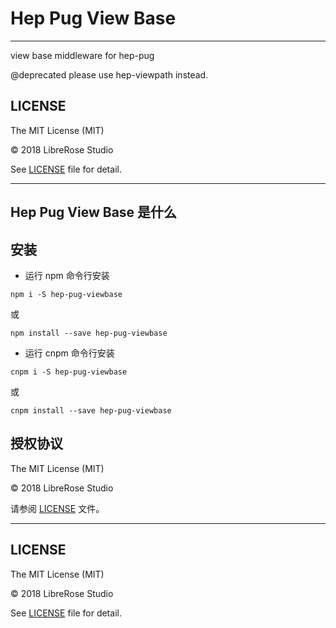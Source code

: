 # Hep Pug View Base

---

view base middleware for hep-pug

@deprecated please use hep-viewpath instead.

## LICENSE

The MIT License (MIT)

© 2018 LibreRose Studio

See [LICENSE](LICENSE) file for detail.

---

## Hep Pug View Base 是什么

## 安装

- 运行 npm 命令行安装

```
npm i -S hep-pug-viewbase
```

或

```
npm install --save hep-pug-viewbase
```

- 运行 cnpm 命令行安装

```
cnpm i -S hep-pug-viewbase
```

或

```
cnpm install --save hep-pug-viewbase
```

## 授权协议

The MIT License (MIT)

© 2018 LibreRose Studio

请参阅 [LICENSE](LICENSE) 文件。

---

## LICENSE

The MIT License (MIT)

© 2018 LibreRose Studio

See [LICENSE](LICENSE) file for detail.
